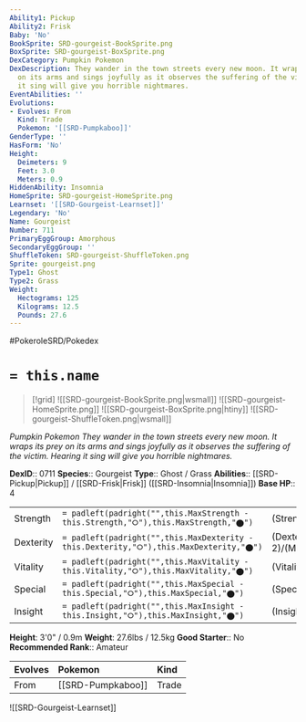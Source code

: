 ```yaml
---
Ability1: Pickup
Ability2: Frisk
Baby: 'No'
BookSprite: SRD-gourgeist-BookSprite.png
BoxSprite: SRD-gourgeist-BoxSprite.png
DexCategory: Pumpkin Pokemon
DexDescription: They wander in the town streets every new moon. It wraps its prey
  on its arms and sings joyfully as it observes the suffering of the victim. Hearing
  it sing will give you horrible nightmares.
EventAbilities: ''
Evolutions:
- Evolves: From
  Kind: Trade
  Pokemon: '[[SRD-Pumpkaboo]]'
GenderType: ''
HasForm: 'No'
Height:
  Deimeters: 9
  Feet: 3.0
  Meters: 0.9
HiddenAbility: Insomnia
HomeSprite: SRD-gourgeist-HomeSprite.png
Learnset: '[[SRD-Gourgeist-Learnset]]'
Legendary: 'No'
Name: Gourgeist
Number: 711
PrimaryEggGroup: Amorphous
SecondaryEggGroup: ''
ShuffleToken: SRD-gourgeist-ShuffleToken.png
Sprite: gourgeist.png
Type1: Ghost
Type2: Grass
Weight:
  Hectograms: 125
  Kilograms: 12.5
  Pounds: 27.6
---
```


#PokeroleSRD/Pokedex

# `= this.name`

> [!grid]
> ![[SRD-gourgeist-BookSprite.png|wsmall]]
> ![[SRD-gourgeist-HomeSprite.png]]
> ![[SRD-gourgeist-BoxSprite.png|htiny]]
> ![[SRD-gourgeist-ShuffleToken.png|wsmall]]


*Pumpkin Pokemon*
*They wander in the town streets every new moon. It wraps its prey on its arms and sings joyfully as it observes the suffering of the victim. Hearing it sing will give you horrible nightmares.*

**DexID**:: 0711
**Species**:: Gourgeist
**Type**:: Ghost / Grass
**Abilities**:: [[SRD-Pickup|Pickup]] / [[SRD-Frisk|Frisk]] ([[SRD-Insomnia|Insomnia]])
**Base HP**:: 4

|           |                                                                                        |                                          |
| --------- | -------------------------------------------------------------------------------------- | ---------------------------------------- |
| Strength  | `= padleft(padright("",this.MaxStrength - this.Strength,"⭘"),this.MaxStrength,"⬤")`    | (Strength::2)/(MaxStrength::5)   |
| Dexterity | `= padleft(padright("",this.MaxDexterity - this.Dexterity,"⭘"),this.MaxDexterity,"⬤")` | (Dexterity:: 2)/(MaxDexterity::5) |
| Vitality  | `= padleft(padright("",this.MaxVitality - this.Vitality,"⭘"),this.MaxVitality,"⬤")`    | (Vitality::3)/(MaxVitality::7)   |
| Special   | `= padleft(padright("",this.MaxSpecial - this.Special,"⭘"),this.MaxSpecial,"⬤")`       | (Special::2)/(MaxSpecial::4)     |
| Insight   | `= padleft(padright("",this.MaxInsight - this.Insight,"⭘"),this.MaxInsight,"⬤")`       | (Insight::2)/(MaxInsight::5)     |

**Height**: 3'0" / 0.9m
**Weight**: 27.6lbs / 12.5kg
**Good Starter**:: No
**Recommended Rank**:: Amateur

| Evolves   | Pokemon           | Kind   |
|:----------|:------------------|:-------|
| From      | [[SRD-Pumpkaboo]] | Trade  |

![[SRD-Gourgeist-Learnset]]